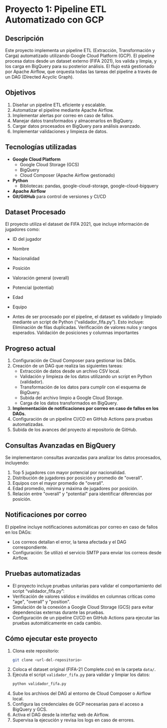 # Proyecto 1: Pipeline ETL Automatizado con GCP

## Descripción
Este proyecto implementa un pipeline ETL (Extracción, Transformación y Carga) automatizado utilizando Google Cloud Platform (GCP). El pipeline procesa datos desde un dataset externo (FIFA 2021), los valida y limpia, y los carga en BigQuery para su posterior análisis. El flujo está gestionado por Apache Airflow, que orquesta todas las tareas del pipeline a través de un DAG (Directed Acyclic Graph).

## Objetivos
1. Diseñar un pipeline ETL eficiente y escalable.
2. Automatizar el pipeline mediante Apache Airflow.
3. Implementar alertas por correo en caso de fallos.
4. Manejar datos transformados y almacenarlos en BigQuery.
5. Cargar datos procesados en BigQuery para análisis avanzado.
6. Implementar validaciones y limpieza de datos.

## Tecnologías utilizadas
- **Google Cloud Platform**
  - Google Cloud Storage (GCS)
  - BigQuery
  - Cloud Composer (Apache Airflow gestionado)
- **Python**
  - Bibliotecas: pandas, google-cloud-storage, google-cloud-bigquery
- **Apache Airflow**
- **Git/GitHub** para control de versiones y CI/CD

## Dataset Procesado
El proyecto utiliza el dataset de FIFA 2021, que incluye información de jugadores como:
- ID del jugador
- Nombre
- Nacionalidad
- Posición
- Valoración general (overall)
- Potencial (potential)
- Edad
- Equipo

- Antes de ser procesado por el pipeline, el dataset es validado y limpiado mediante un script de Python (“validador_fifa.py”). Esto incluye:
    Eliminación de filas duplicadas.
    Verificación de valores nulos y rangos esperados.
    Validación de posiciones y columnas importantes

## Progreso actual
1. Configuración de Cloud Composer para gestionar los DAGs.
2. Creación de un DAG que realiza las siguientes tareas:
   - Extracción de datos desde un archivo CSV local.
   - Validación y limpieza de los datos utilizando un script en Python (validador).
   - Transformación de los datos para cumplir con el esquema de BigQuery.
   - Subida del archivo limpio a Google Cloud Storage.
   - Carga de los datos transformados en BigQuery.
3. **Implementación de notificaciones por correo en caso de fallos en los DAGs.**
4. Configuración de un pipeline CI/CD en GitHub Actions para pruebas automatizadas.
5. Subida de los avances del proyecto al repositorio de GitHub.

## Consultas Avanzadas en BigQuery
Se implementaron consultas avanzadas para analizar los datos procesados, incluyendo:
1. Top 5 jugadores con mayor potencial por nacionalidad.
2. Distribución de jugadores por posición y promedio de "overall".
3. Equipos con el mayor promedio de "overall".
4. Edad promedio, mínima y máxima de jugadores por posición.
5. Relación entre "overall" y "potential" para identificar diferencias por posición.

## Notificaciones por correo
El pipeline incluye notificaciones automáticas por correo en caso de fallos en los DAGs:
- Los correos detallan el error, la tarea afectada y el DAG correspondiente.
- Configuración: Se utilizó el servicio SMTP para enviar los correos desde Airflow.

## Pruebas automatizadas
- El proyecto incluye pruebas unitarias para validar el comportamiento del script “validador_fifa.py”:
- Verificación de valores válidos e inválidos en columnas críticas como "age", "overall" y "position".
- Simulación de la conexión a Google Cloud Storage (GCS) para evitar dependencias externas durante las pruebas.
- Configuración de un pipeline CI/CD en GitHub Actions para ejecutar las pruebas automáticamente en cada cambio.

## Cómo ejecutar este proyecto
1. Clona este repositorio:
   ```bash
   git clone <url-del-repositorio>
   ```
2. Coloca el dataset original (FIFA-21 Complete.csv) en la carpeta `data/`.
3. Ejecuta el script `validador_fifa.py` para validar y limpiar los datos:
   ```bash
   python validador_fifa.py
   ```
4. Sube los archivos del DAG al entorno de Cloud Composer o Airflow local.
5. Configura las credenciales de GCP necesarias para el acceso a BigQuery y GCS.
6. Activa el DAG desde la interfaz web de Airflow.
7. Supervisa la ejecución y revisa los logs en caso de errores.